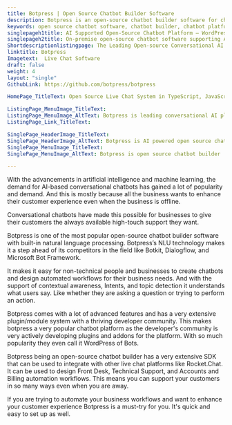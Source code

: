 ```yaml
---
title: Botpress | Open Source Chatbot Builder Software
description: Botpress is an open-source chatbot builder software for chat management. Automate your business with an open-source chatbot platform with AI support.
keywords: open source chatbot software, chatbot builder, chatbot platform, create chatbot, build chatbot
singlepageh1title: AI Supported Open-Source Chatbot Platform – WordPress of Bots
singlepageh2title: On-premise open-source chatbot software supporting AI and natural language processing to automate conversations and workflows. Build and deploy virtual employees.
Shortdescriptionlistingpage: The Leading Open-source Conversational AI Platform for Enterprise Automation
linktitle: Botpress
Imagetext:  Live Chat Software 
draft: false
weight: 4
layout: "single"
GithubLink: https://github.com/botpress/botpress

HomePage_TitleText: Open Source Live Chat System in TypeScript, JavaScript.

ListingPage_MenuImage_TitleText: 
ListingPage_MenuImage_AltText: Botpress is leading conversational AI platform
ListingPage_Link_TitleText: 

SinglePage_HeaderImage_TitleText: 
SinglePage_HeaderImage_AltText: Botpress is AI powered open source chatbot builder
SinglePage_MenuImage_TitleText: 
SinglePage_MenuImage_AltText: Botpress is open source chatbot builder

---
```


With the advancements in artificial intelligence and machine learning, the demand for AI-based conversational chatbots has gained a lot of popularity and demand. And this is mostly because all the business wants to enhance their customer experience even when the business is offline.

Conversational chatbots have made this possible for businesses to give their customers the always available high-touch support they want.

Botpress is one of the most popular open-source chatbot builder software with built-in natural language processing. Botpress’s NLU technology makes it a step ahead of its competitors in the field like Botkit, Dialogflow, and Microsoft Bot Framework.

It makes it easy for non-technical people and businesses to create chatbots and design automated workflows for their business needs. And with the support of contextual awareness, Intents, and topic detection it understands what users say. Like whether they are asking a question or trying to perform an action.

Botpress comes with a lot of advanced features and has a very extensive plugin/module system with a thriving developer community. This makes botpress a very popular chatbot platform as the developer's community is very actively developing plugins and addons for the platform. With so much popularity they even call it WordPress of Bots.

Botpress being an open-source chatbot builder has a very extensive SDK that can be used to integrate with other live chat platforms like Rocket.Chat. It can be used to design Front Desk, Technical Support, and Accounts and Billing automation workflows. This means you can support your customers in so many ways even when you are away.

If you are trying to automate your business workflows and want to enhance your customer experience Botpress is a must-try for you. It's quick and easy to set up as well.